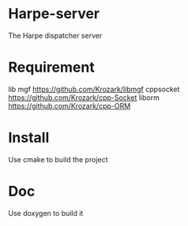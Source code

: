 Harpe-server
============

The Harpe dispatcher server


Requirement
===========

lib mgf https://github.com/Krozark/libmgf
cppsocket https://github.com/Krozark/cpp-Socket
liborm https://github.com/Krozark/cpp-ORM



Install
=======

Use cmake to build the project


Doc
===

Use doxygen to build it

